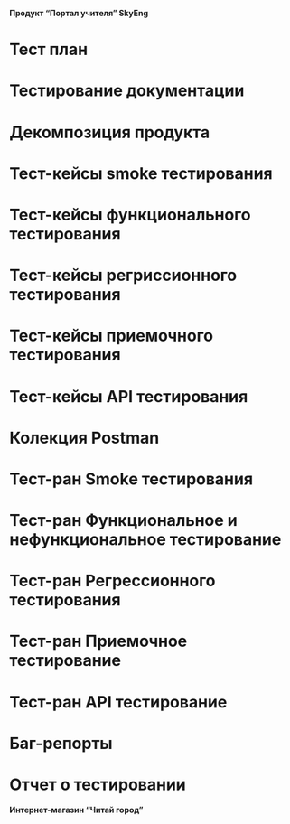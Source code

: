 **Продукт “Портал учителя” SkyEng**
# Тест план
# Тестирование документации
# Декомпозиция продукта
# Тест-кейсы smoke тестирования
# Тест-кейсы функционального тестирования
# Тест-кейсы регриссионного тестирования
# Тест-кейсы приемочного тестирования
# Тест-кейсы API тестирования
# Колекция Postman
# Тест-ран Smoke тестирования
# Тест-ран Функциональное и нефункциональное тестирование
# Тест-ран Регрессионного тестирования
# Тест-ран Приемочное тестирование
# Тест-ран API тестирование
# Баг-репорты
# Отчет о тестировании

**Интернет-магазин “Читай город”**

